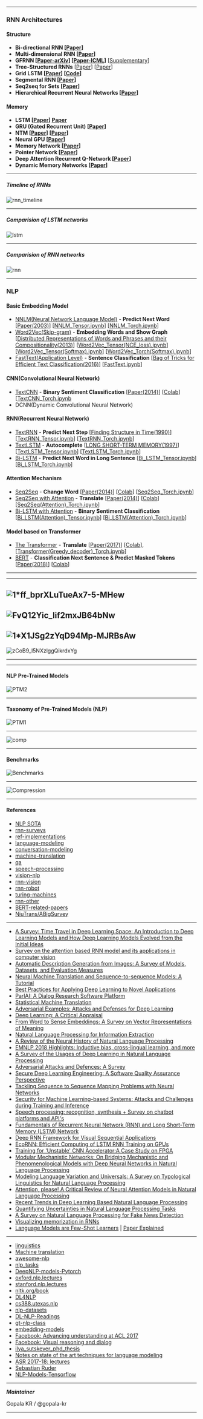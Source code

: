 


------------------


### RNN Architectures

#### Structure

* **Bi-directional RNN [[Paper](http://www.di.ufpe.br/~fnj/RNA/bibliografia/BRNN.pdf)]**
* **Multi-dimensional RNN [[Paper](http://arxiv.org/pdf/0705.2011.pdf)]**
* **GFRNN [[Paper-arXiv](http://arxiv.org/pdf/1502.02367)] [[Paper-ICML](http://jmlr.org/proceedings/papers/v37/chung15.pdf)]** [[Supplementary](http://jmlr.org/proceedings/papers/v37/chung15-supp.pdf)]
* **Tree-Structured RNNs**  [[Paper](http://arxiv.org/pdf/1503.00075)]  [[Paper](http://arxiv.org/pdf/1506.04834)]
* **Grid LSTM [[Paper](http://arxiv.org/pdf/1507.01526)] [[Code](https://github.com/coreylynch/grid-lstm)]**
* **Segmental RNN [[Paper](http://arxiv.org/pdf/1511.06018v2.pdf)]**
* **Seq2seq for Sets [[Paper](http://arxiv.org/pdf/1511.06391v4.pdf)]**
* **Hierarchical Recurrent Neural Networks [[Paper](http://arxiv.org/abs/1609.01704)]**


#### Memory

* **LSTM [[Paper](http://deeplearning.cs.cmu.edu/pdfs/Hochreiter97_lstm.pdf)] [Paper](https://arxiv.org/pdf/1611.05104.pdf)**
* **GRU (Gated Recurrent Unit) [[Paper](http://arxiv.org/pdf/1406.1078.pdf)]**
* **NTM [[Paper](http://arxiv.org/pdf/1410.5401)] [[Paper](https://arxiv.org/pdf/1703.03906.pdf)]** 
* **Neural GPU [[Paper](http://arxiv.org/pdf/1511.08228.pdf)]**
* **Memory Network [[Paper](http://arxiv.org/pdf/1410.3916)]**
* **Pointer Network [[Paper](http://arxiv.org/pdf/1506.03134)]**
* **Deep Attention Recurrent Q-Network [[Paper](http://arxiv.org/abs/1512.01693)]**
* **Dynamic Memory Networks [[Paper](http://arxiv.org/abs/1506.07285)]**

----------------
##### Timeline of RNNs
![rnn_timeline](https://github.com/gopala-kr/recurrent-nn/blob/master/res/rnn_timeline.PNG)

--------------
##### Comparision of LSTM networks
![lstm](https://github.com/gopala-kr/recurrent-nn/blob/master/res/lstm.PNG)

-----------
##### Comparision of RNN networks

![rnn](https://github.com/gopala-kr/recurrent-nn/blob/master/res/rnn.PNG)

----------------

### NLP

#### Basic Embedding Model

- [NNLM(Neural Network Language Model)](https://github.com/graykode/nlp-tutorial/tree/master/1-1.NNLM) - **Predict Next Word**
[[Paper(2003)](http://www.jmlr.org/papers/volume3/bengio03a/bengio03a.pdf)]
[[NNLM_Tensor.ipynb](https://colab.research.google.com/github/graykode/nlp-tutorial/blob/master/1-1.NNLM/NNLM_Tensor.ipynb)] [[NNLM_Torch.ipynb](https://colab.research.google.com/github/graykode/nlp-tutorial/blob/master/1-1.NNLM/NNLM_Torch.ipynb)]
- [Word2Vec(Skip-gram)](https://github.com/graykode/nlp-tutorial/tree/master/1-2.Word2Vec) - **Embedding Words and Show Graph**
[[Distributed Representations of Words and Phrases
    and their Compositionality(2013)](https://papers.nips.cc/paper/5021-distributed-representations-of-words-and-phrases-and-their-compositionality.pdf)]
[[Word2Vec_Tensor(NCE_loss).ipynb](https://colab.research.google.com/github/graykode/nlp-tutorial/blob/master/1-2.Word2Vec/Word2Vec_Skipgram_Tensor(NCE_loss).ipynb)] [[Word2Vec_Tensor(Softmax).ipynb](https://colab.research.google.com/github/graykode/nlp-tutorial/blob/master/1-2.Word2Vec/Word2Vec_Skipgram_Tensor(Softmax).ipynb)]
[[Word2Vec_Torch(Softmax).ipynb](https://colab.research.google.com/github/graykode/nlp-tutorial/blob/master/1-2.Word2Vec/Word2Vec_Skipgram_Torch(Softmax).ipynb)]
- [FastText(Application Level)](https://github.com/graykode/nlp-tutorial/tree/master/1-3.FastText) - **Sentence Classification**
[[Bag of Tricks for Efficient Text Classification(2016)](https://arxiv.org/pdf/1607.01759.pdf)]
[[FastText.ipynb](https://colab.research.google.com/github/graykode/nlp-tutorial/blob/master/1-3.FastText/FastText.ipynb)]



#### CNN(Convolutional Neural Network)

- [TextCNN](https://github.com/graykode/nlp-tutorial/tree/master/2-1.TextCNN) - **Binary Sentiment Classification**
[[Paper(2014)](http://www.aclweb.org/anthology/D14-1181)]
[[Colab](https://colab.research.google.com/github/graykode/nlp-tutorial/blob/master/2-1.TextCNN/TextCNN_Tensor.ipynb)] 
[[TextCNN_Torch.ipynb](https://colab.research.google.com/github/graykode/nlp-tutorial/blob/master/2-1.TextCNN/TextCNN_Torch.ipynb)
-  DCNN(Dynamic Convolutional Neural Network)



#### RNN(Recurrent Neural Network)

- [TextRNN](https://github.com/graykode/nlp-tutorial/tree/master/3-1.TextRNN) - **Predict Next Step**
[[Finding Structure in Time(1990)](http://psych.colorado.edu/~kimlab/Elman1990.pdf)]
[[TextRNN_Tensor.ipynb](https://colab.research.google.com/github/graykode/nlp-tutorial/blob/master/3-1.TextRNN/TextRNN_Tensor.ipynb)] [[TextRNN_Torch.ipynb](https://colab.research.google.com/github/graykode/nlp-tutorial/blob/master/3-1.TextRNN/TextRNN_Torch.ipynb)]
- [TextLSTM](https://github.com/graykode/nlp-tutorial/tree/master/3-2.TextLSTM) - **Autocomplete** [[LONG SHORT-TERM MEMORY(1997)](https://www.bioinf.jku.at/publications/older/2604.pdf)]
 [[TextLSTM_Tensor.ipynb](https://colab.research.google.com/github/graykode/nlp-tutorial/blob/master/3-2.TextLSTM/TextLSTM_Tensor.ipynb)] [[TextLSTM_Torch.ipynb](https://colab.research.google.com/github/graykode/nlp-tutorial/blob/master/3-2.TextLSTM/TextLSTM_Torch.ipynb)]
- [Bi-LSTM](https://github.com/graykode/nlp-tutorial/tree/master/3-3.Bi-LSTM) - **Predict Next Word in Long Sentence**
[[Bi_LSTM_Tensor.ipynb](https://colab.research.google.com/github/graykode/nlp-tutorial/blob/master/3-3.Bi-LSTM/Bi_LSTM_Tensor.ipynb)] [[Bi_LSTM_Torch.ipynb](https://colab.research.google.com/github/graykode/nlp-tutorial/blob/master/3-3.Bi-LSTM/Bi_LSTM_Torch.ipynb)]



#### Attention Mechanism

- [Seq2Seq](https://github.com/graykode/nlp-tutorial/tree/master/4-1.Seq2Seq) - **Change Word**
[[Paper(2014)](https://arxiv.org/pdf/1406.1078.pdf)]
[[Colab](https://colab.research.google.com/github/graykode/nlp-tutorial/blob/master/4-1.Seq2Seq/Seq2Seq_Tensor.ipynb)] [[Seq2Seq_Torch.ipynb](https://colab.research.google.com/github/graykode/nlp-tutorial/blob/master/4-1.Seq2Seq/Seq2Seq_Torch.ipynb)]
- [Seq2Seq with Attention](https://github.com/graykode/nlp-tutorial/tree/master/4-2.Seq2Seq(Attention)) - **Translate**
[[Paper(2014)](https://arxiv.org/abs/1409.0473)]
[[Colab](https://colab.research.google.com/github/graykode/nlp-tutorial/blob/master/4-2.Seq2Seq(Attention)/Seq2Seq(Attention)_Tensor.ipynb)]  [[Seq2Seq(Attention)_Torch.ipynb](https://colab.research.google.com/github/graykode/nlp-tutorial/blob/master/4-2.Seq2Seq(Attention)/Seq2Seq(Attention)_Torch.ipynb)]
- [Bi-LSTM with Attention](https://github.com/graykode/nlp-tutorial/tree/master/4-3.Bi-LSTM(Attention)) - **Binary Sentiment Classification**
[[Bi_LSTM(Attention)_Tensor.ipynb](https://colab.research.google.com/github/graykode/nlp-tutorial/blob/master/4-3.Bi-LSTM(Attention)/Bi_LSTM(Attention)_Tensor.ipynb)]  [[Bi_LSTM(Attention)_Torch.ipynb](https://colab.research.google.com/github/graykode/nlp-tutorial/blob/master/4-3.Bi-LSTM(Attention)/Bi_LSTM(Attention)_Torch.ipynb)]



#### Model based on Transformer

- [The Transformer](https://github.com/graykode/nlp-tutorial/tree/master/5-1.Transformer) - **Translate**
  [[Paper(2017)](https://arxiv.org/abs/1810.04805)]  [[Colab](https://colab.research.google.com/github/graykode/nlp-tutorial/blob/master/5-1.Transformer/Transformer_Torch.ipynb)], [[Transformer(Greedy_decoder)_Torch.ipynb](https://colab.research.google.com/github/graykode/nlp-tutorial/blob/master/5-1.Transformer/Transformer(Greedy_decoder)_Torch.ipynb)] 
- [BERT](https://github.com/graykode/nlp-tutorial/tree/master/5-2.BERT) - **Classification Next Sentence & Predict Masked Tokens**
[[Paper(2018)](https://arxiv.org/abs/1810.04805)]  [[Colab](https://colab.research.google.com/github/graykode/nlp-tutorial/blob/master/5-2.BERT/BERT_Torch.ipynb)]

------------------
--------------------
![1*ff_bprXLuTueAx7-5-MHew](https://miro.medium.com/max/1500/1*ff_bprXLuTueAx7-5-MHew.png)
--------
![FvQ12Yic_Iif2mxJB64bNw](https://miro.medium.com/max/1500/1*FvQ12Yic_Iif2mxJB64bNw.png)
-----------
![1*X1JSg2zYqD94Mp-MJRBsAw](https://miro.medium.com/max/1050/1*X1JSg2zYqD94Mp-MJRBsAw.png)
---------
![zCoB9_l5NXzlggQikrdxYg](https://miro.medium.com/max/1500/1*zCoB9_l5NXzlggQikrdxYg.png)

---------------
---------------------
#### NLP Pre-Trained Models

![PTM2](https://github.com/gopala-kr/language-models/blob/master/res/PTM2.PNG)

--------------------

#### Taxonomy of Pre-Trained Models (NLP)


![PTM1](https://github.com/gopala-kr/language-models/blob/master/res/PTM1.PNG)


--------------
![comp](https://github.com/gopala-kr/language-models/blob/master/res/comp.PNG)

--------------
#### Benchmarks

![Benchmarks](https://github.com/gopala-kr/language-models/blob/master/res/Benchmarks.PNG)

----------------
![Compression](https://github.com/gopala-kr/language-models/blob/master/res/Compression.PNG)

---------------------------

#### References

- [NLP SOTA](https://paperswithcode.com/area/natural-language-processing)
- [rnn-surveys](https://github.com/gopala-kr/recurrent-nn/blob/master/rnn-surveys.md)
- [ref-implementations](https://github.com/gopala-kr/recurrent-nn/blob/master/ref-implementations.md)
- [language-modeling](https://github.com/gopala-kr/recurrent-nn/blob/master/language-modeling.md)
- [conversation-modeling](https://github.com/gopala-kr/recurrent-nn/blob/master/conversation-modeling.md)
- [machine-translation](https://github.com/gopala-kr/recurrent-nn/blob/master/machine-translation.md)
- [qa](https://github.com/gopala-kr/recurrent-nn/blob/master/qa.md)
- [speech-processing](https://github.com/gopala-kr/recurrent-nn/blob/master/speech-processing.md)
- [vision-nlp](https://github.com/gopala-kr/recurrent-nn/blob/master/vision-nlp.md)
- [rnn-vision](https://github.com/gopala-kr/recurrent-nn/blob/master/rnn-vision.md)
- [rnn-robot](https://github.com/gopala-kr/recurrent-nn/blob/master/rnn-robot.md)
- [turing-machines](https://github.com/gopala-kr/recurrent-nn/blob/master/turing-machines.md)
- [rnn-other](https://github.com/gopala-kr/recurrent-nn/blob/master/rnn-other.md)
- [BERT-related-papers](https://github.com/tomohideshibata/BERT-related-papers)
- [NiuTrans/ABigSurvey](https://github.com/NiuTrans/ABigSurvey)
-----------

- [A Survey: Time Travel in Deep Learning Space: An Introduction to Deep Learning Models and How Deep Learning Models Evolved from the Initial Ideas](https://arxiv.org/abs/1510.04781)
- [Survey on the attention based RNN model and its applications in computer vision](https://arxiv.org/pdf/1601.06823.pdf)
- [Automatic Description Generation from Images: A Survey of Models, Datasets, and Evaluation Measures](https://arxiv.org/pdf/1601.03896.pdf)
- [Neural Machine Translation and Sequence-to-sequence Models: A Tutorial](https://arxiv.org/pdf/1703.01619.pdf)
- [Best Practices for Applying Deep Learning to Novel Applications](https://arxiv.org/ftp/arxiv/papers/1704/1704.01568.pdf)
- [ParlAI: A Dialog Research Software Platform](https://arxiv.org/pdf/1705.06476.pdf)
- [Statistical Machine Translation](https://arxiv.org/pdf/1709.07809.pdf)
- [Adversarial Examples: Attacks and Defenses for Deep Learning](https://arxiv.org/pdf/1712.07107.pdf)
- [Deep Learning:
A Critical Appraisal ](https://arxiv.org/ftp/arxiv/papers/1801/1801.00631.pdf)
- [From Word to Sense Embeddings: A Survey on Vector Representations of Meaning](https://arxiv.org/abs/1805.04032v1)
- [Natural Language Processing for Information Extraction](https://arxiv.org/abs/1807.02383v1)
- [A Review of the Neural History of Natural Language Processing](http://ruder.io/a-review-of-the-recent-history-of-nlp/)
- [EMNLP 2018 Highlights: Inductive bias, cross-lingual learning, and more](http://ruder.io/emnlp-2018-highlights/)
- [A Survey of the Usages of Deep Learning in Natural Language Processing](https://arxiv.org/abs/1807.10854v1)
- [Adversarial Attacks and Defences: A Survey](https://arxiv.org/pdf/1810.00069v1.pdf)
- [Secure Deep Learning Engineering:
A Software Quality Assurance Perspective](https://arxiv.org/pdf/1810.04538v1.pdf)
- [Tackling Sequence to Sequence Mapping
Problems with Neural Networks](https://arxiv.org/pdf/1810.10802v1.pdf)
- [Security for Machine Learning-based Systems: Attacks and Challenges during Training and Inference](https://arxiv.org/abs/1811.01463v1)
- [Speech processing: recognition, synthesis + Survey on chatbot platforms and API's](https://github.com/gopala-kr/a-week-in-wild-ai/tree/master/03-speech-processing)
- [Fundamentals of Recurrent Neural Network (RNN) and Long Short-Term Memory (LSTM) Network](https://arxiv.org/abs/1808.03314v4)
- [Deep RNN Framework for Visual Sequential Applications](https://arxiv.org/abs/1811.09961v3)
- [EcoRNN: Efficient Computing of LSTM RNN Training on GPUs](https://arxiv.org/abs/1805.08899v4)
- [Training for 'Unstable' CNN Accelerator:A Case Study on FPGA](https://arxiv.org/abs/1812.01689v1)
- [Modular Mechanistic Networks: On Bridging Mechanistic and Phenomenological Models with Deep Neural Networks in Natural Language Processing](https://arxiv.org/abs/1807.09844v2)
- [Modeling Language Variation and Universals: A Survey on Typological Linguistics for Natural Language Processing](https://arxiv.org/abs/1807.00914v2)
- [Attention, please! A Critical Review of Neural Attention Models in Natural Language Processing](https://arxiv.org/abs/1902.02181v1)
- [Recent Trends in Deep Learning Based Natural Language Processing](https://arxiv.org/abs/1708.02709v8)
- [Quantifying Uncertainties in Natural Language Processing Tasks](https://arxiv.org/abs/1811.07253v1)
- [A Survey on Natural Language Processing for Fake News Detection](https://arxiv.org/abs/1811.00770v1)
- [Visualizing memorization in RNNs](https://distill.pub/2019/memorization-in-rnns/)
- [Language Models are Few-Shot Learners](https://arxiv.org/pdf/2005.14165.pdf) | [Paper Explained](https://www.youtube.com/watch?v=SY5PvZrJhLE)


------------

- [linguistics](https://yandexdataschool.com/edu-process/linguistics)
- [Machine translation](https://yandexdataschool.com/edu-process/mt)
- [awesome-nlp](https://github.com/keon/awesome-nlp) 
- [nlp_tasks](https://github.com/Kyubyong/nlp_tasks) 
- [DeepNLP-models-Pytorch](https://github.com/DSKSD/DeepNLP-models-Pytorch) 
- [oxford.nlp.lectures](https://github.com/oxford-cs-deepnlp-2017/lectures) 
- [stanford.nlp.lectures](https://www.youtube.com/watch?v=OQQ-W_63UgQ&list=PL3FW7Lu3i5Jsnh1rnUwq_TcylNr7EkRe6) 
- [nltk.org/book](http://www.nltk.org/book/) 
- [DL4NLP](https://github.com/andrewt3000/DL4NLP) 
- [cs388.utexas.nlp](https://www.cs.utexas.edu/~mooney/cs388/) 
- [nlp-datasets](https://github.com/karthikncode/nlp-datasets) 
- [DL-NLP-Readings](https://github.com/IsaacChanghau/DL-NLP-Readings) 
- [gt-nlp-class](https://github.com/jacobeisenstein/gt-nlp-class)
- [embedding-models](https://github.com/Hironsan/awesome-embedding-models)
- [Facebook: Advancing understanding at ACL 2017](https://research.fb.com/advancing-understanding-at-acl2017/)
- [Facebook: Visual reasoning and dialog](https://research.fb.com/visual-reasoning-and-dialog-towards-natural-language-conversations-about-visual-data/)
- [ilya_sutskever_phd_thesis](http://www.cs.utoronto.ca/~ilya/pubs/ilya_sutskever_phd_thesis.pdf)
- [Notes on state of the art techniques for language modeling](https://www.fast.ai/2017/08/25/language-modeling-sota/)
- [ASR 2017-18: lectures](https://www.inf.ed.ac.uk/teaching/courses/asr/lectures.html)
- [Sebastian Ruder](http://ruder.io/)
- [NLP-Models-Tensorflow](https://github.com/huseinzol05/NLP-Models-Tensorflow)

------------------------

_**Maintainer**_

Gopala KR / @gopala-kr

----------------------
